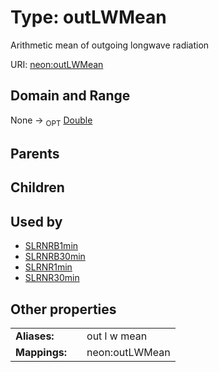 
# Type: outLWMean


Arithmetic mean of outgoing longwave radiation

URI: [neon:outLWMean](https://data.neonscience.org/outLWMean)


## Domain and Range

None ->  <sub>OPT</sub> [Double](types/Double.md)

## Parents


## Children


## Used by

 * [SLRNRB1min](SLRNRB1min.md)
 * [SLRNRB30min](SLRNRB30min.md)
 * [SLRNR1min](SLRNR1min.md)
 * [SLRNR30min](SLRNR30min.md)

## Other properties

|  |  |  |
| --- | --- | --- |
| **Aliases:** | | out l w mean |
| **Mappings:** | | neon:outLWMean |

